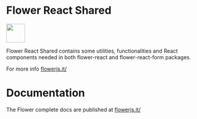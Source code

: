 # Flower React Shared

<a alt="Flower logo" href="https://flowerjs.it/" target="_blank" rel="noreferrer"><img src="https://flowerjs.it/_next/static/media/flower-logo.bb32f863.svg" width="50"></a>

Flower React Shared contains some utilities, functionalities and React components needed in both flower-react and flower-react-form packages.

For more info [flowerjs.it/](https://flowerjs.it/)

# Documentation

The Flower complete docs are published at [flowerjs.it/](https://flowerjs.it)